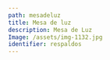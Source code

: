 ```yaml
---
path: mesadeluz
title: Mesa de luz
description: Mesa de Luz
Image: /assets/img-1132.jpg
identifier: respaldos
---
```


